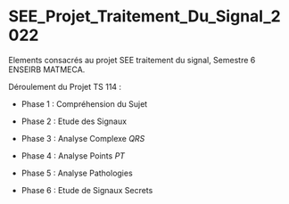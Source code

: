 # SEE_Projet_Traitement_Du_Signal_2022

Elements consacrés au projet SEE traitement du signal, Semestre 6 ENSEIRB MATMECA.


Déroulement du Projet TS 114 : 

- Phase 1 : Compréhension du Sujet

- Phase 2 : Etude des Signaux

- Phase 3 : Analyse Complexe _QRS_

- Phase 4 : Analyse Points _PT_

- Phase 5 : Analyse Pathologies

- Phase 6 : Etude de Signaux Secrets
